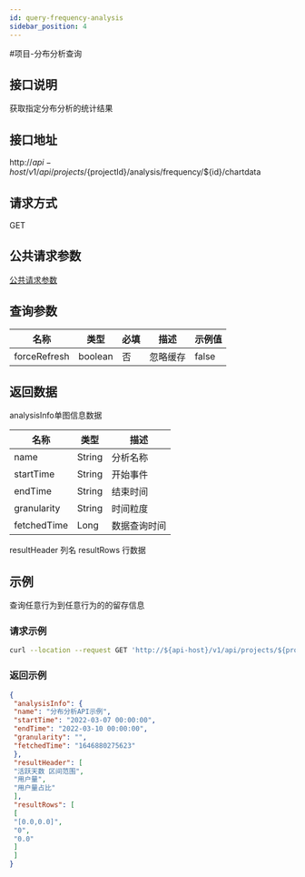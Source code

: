 ```yaml
---
id: query-frequency-analysis
sidebar_position: 4
---
```


#项目-分布分析查询
##  接口说明 
获取指定分布分析的统计结果 
## 接口地址 
http://${api-host}/v1/api/projects/${projectId}/analysis/frequency/${id}/chartdata 
## 请求方式 
GET 
## 公共请求参数 
[公共请求参数](https://docs.growingio.com/op-help/docs/2.6/developer-manual/open-api#%E5%85%AC%E5%85%B1%E8%AF%B7%E6%B1%82%E5%8F%82%E6%95%B0)
## 查询参数 
| 名称  | 类型  | 必填  | 描述  | 示例值  |
| --- | --- | --- | --- | --- |
| forceRefresh  | boolean  | 否  | 忽略缓存  | false  |

## 返回数据 
analysisInfo单图信息数据 

| **名称** | **类型** | **描述** |
| --- | --- | --- |
| name  | String  | 分析名称  |
| startTime  | String  | 开始事件  |
| endTime  | String  | 结束时间  |
| granularity  | String  | 时间粒度  |
| fetchedTime  | Long  | 数据查询时间  |

resultHeader 列名 
resultRows 行数据 
## 示例 
查询任意行为到任意行为的的留存信息 
### 请求示例
```bash
curl --location --request GET 'http://${api-host}/v1/api/projects/${projectId}/analysis/frequency/${id}/chartdata?forceRefresh=false' \ --header 'Authorization: Bearer bbe40b12-96a5-459d-819d-feea0d9f85b5' 
```

### 返回示例
```json
{ 
 "analysisInfo": { 
 "name": "分布分析API示例", 
 "startTime": "2022-03-07 00:00:00", 
 "endTime": "2022-03-10 00:00:00", 
 "granularity": "", 
 "fetchedTime": "1646880275623" 
 }, 
 "resultHeader": [ 
 "活跃天数 区间范围", 
 "用户量", 
 "用户量占比" 
 ], 
 "resultRows": [ 
 [ 
 "[0.0,0.0]", 
 "0", 
 "0.0" 
 ] 
 ] 
}
```
